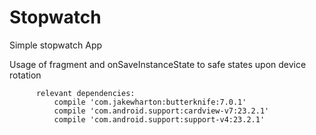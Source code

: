 # Stopwatch
Simple stopwatch App

Usage of fragment and onSaveInstanceState to safe states upon device rotation

          relevant dependencies:
              compile 'com.jakewharton:butterknife:7.0.1'
              compile 'com.android.support:cardview-v7:23.2.1'
              compile 'com.android.support:support-v4:23.2.1'
          
